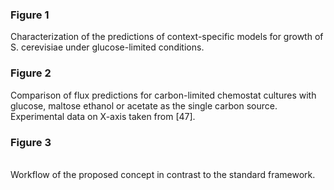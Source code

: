 <h3>Figure 1</h3>Characterization of the predictions of context-specific models for growth of S. cerevisiae under glucose-limited conditions.

<h3>Figure 2</h3>Comparison of flux predictions for carbon-limited chemostat cultures with glucose, maltose ethanol or acetate as the single carbon source. Experimental data on X-axis taken from [47].

<h3>Figure 3</h3><br>Workflow of the proposed concept in contrast to the standard framework.
